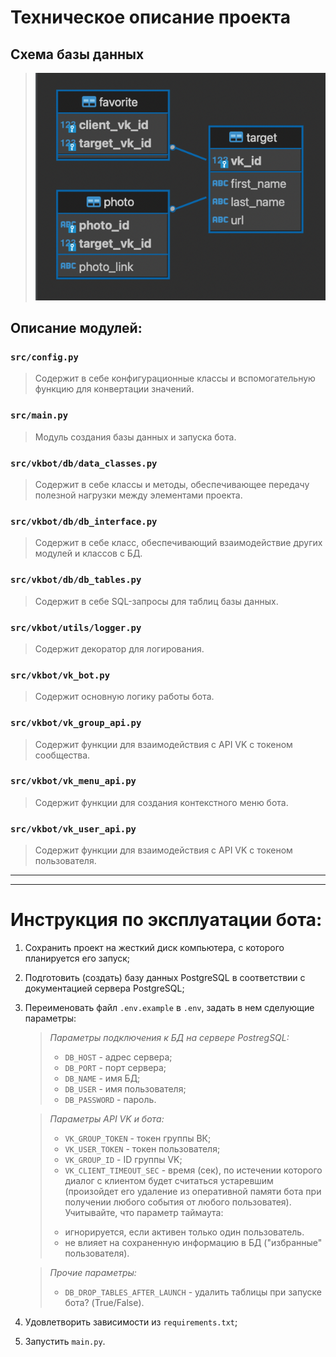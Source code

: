 # Техническое описание проекта

## Схема базы данных
>![alt-текст](/docs/img/db_schema_v5.png)

## Описание модулей:
### `src/config.py`
>Содержит в себе конфигурационные классы и вспомогательную функцию для конвертации значений.

### `src/main.py`
>Модуль создания базы данных и запуска бота.

### `src/vkbot/db/data_classes.py`
>Содержит в себе классы и методы, обеспечивающее передачу полезной нагрузки между элементами проекта.

### `src/vkbot/db/db_interface.py`
>Содержит в себе класс, обеспечивающий взаимодействие других модулей и классов с БД.

### `src/vkbot/db/db_tables.py`
>Содержит в себе SQL-запросы для таблиц базы данных.

### `src/vkbot/utils/logger.py`  
>Содержит декоратор для логирования.

### `src/vkbot/vk_bot.py`
>Содержит основную логику работы бота.

### `src/vkbot/vk_group_api.py`  
>Содержит функции для взаимодействия с API VK с токеном сообщества.

### `src/vkbot/vk_menu_api.py`
>Содержит функции для создания контекстного меню бота.

### `src/vkbot/vk_user_api.py`
>Содержит функции для взаимодействия с API VK с токеном пользователя.

---
---

# Инструкция по эксплуатации бота:
1. Сохранить проект на жесткий диск компьютера, с которого планируется его запуск;
2. Подготовить (создать) базу данных PostgreSQL в соответствии с документацией сервера PostgreSQL;
3. Переименовать файл `.env.example` в `.env`, задать в нем сделующие параметры:
 
    >*Параметры подключения к БД на сервере PostregSQL:*
    > - `DB_HOST` - адрес сервера;
    > - `DB_PORT` - порт сервера;
    > - `DB_NAME` - имя БД;
    > - `DB_USER` - имя пользователя;
    > - `DB_PASSWORD` - пароль.
    
   > *Параметры API VK и бота:*
    > - `VK_GROUP_TOKEN` - токен группы ВК;
    > - `VK_USER_TOKEN` - токен пользователя;
    > - `VK_GROUP_ID` - ID группы VK;
    > - `VK_CLIENT_TIMEOUT_SEC` - время (сек), по истечении которого диалог с клиентом будет считаться устаревшим (произойдет его удаление из оперативной памяти бота при получении любого события от любого пользоватея). Учитывайте, что параметр таймаута:
    >  + игнорируется, если активен только один пользователь. 
    >  + не влияет на сохраненную информацию в БД ("избранные" пользователя).
 
    >*Прочие параметры:*
    > - `DB_DROP_TABLES_AFTER_LAUNCH` - удалить таблицы при запуске бота? (True/False).

4. Удовлетворить зависимости из `requirements.txt`;
5. Запустить `main.py`.